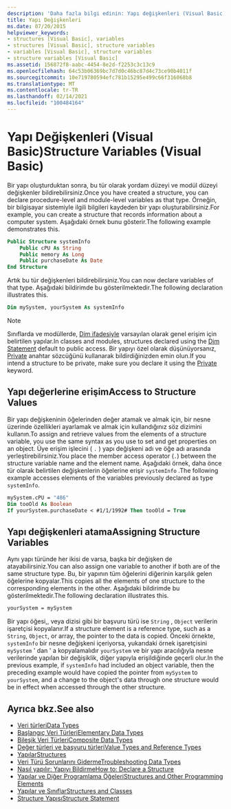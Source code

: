 ```yaml
---
description: 'Daha fazla bilgi edinin: Yapı değişkenleri (Visual Basic)'
title: Yapı Değişkenleri
ms.date: 07/20/2015
helpviewer_keywords:
- structures [Visual Basic], variables
- structures [Visual Basic], structure variables
- variables [Visual Basic], structure variables
- structure variables [Visual Basic]
ms.assetid: 156872f8-aabc-4454-8e2d-f2253c3c13c9
ms.openlocfilehash: 64c53b06369bc7d7d0c46bc87d4c73ce90b4011f
ms.sourcegitcommit: 10e719780594efc781b15295e499c66f316068b8
ms.translationtype: MT
ms.contentlocale: tr-TR
ms.lasthandoff: 02/14/2021
ms.locfileid: "100484164"
---
```

# <a name="structure-variables-visual-basic"></a><span data-ttu-id="19dba-103">Yapı Değişkenleri (Visual Basic)</span><span class="sxs-lookup"><span data-stu-id="19dba-103">Structure Variables (Visual Basic)</span></span>

<span data-ttu-id="19dba-104">Bir yapı oluşturduktan sonra, bu tür olarak yordam düzeyi ve modül düzeyi değişkenler bildirebilirsiniz.</span><span class="sxs-lookup"><span data-stu-id="19dba-104">Once you have created a structure, you can declare procedure-level and module-level variables as that type.</span></span> <span data-ttu-id="19dba-105">Örneğin, bir bilgisayar sistemiyle ilgili bilgileri kaydeden bir yapı oluşturabilirsiniz.</span><span class="sxs-lookup"><span data-stu-id="19dba-105">For example, you can create a structure that records information about a computer system.</span></span> <span data-ttu-id="19dba-106">Aşağıdaki örnek bunu gösterir.</span><span class="sxs-lookup"><span data-stu-id="19dba-106">The following example demonstrates this.</span></span>

```vb
Public Structure systemInfo
    Public cPU As String
    Public memory As Long
    Public purchaseDate As Date
End Structure
```

<span data-ttu-id="19dba-107">Artık bu tür değişkenleri bildirebilirsiniz.</span><span class="sxs-lookup"><span data-stu-id="19dba-107">You can now declare variables of that type.</span></span> <span data-ttu-id="19dba-108">Aşağıdaki bildirimde bu gösterilmektedir.</span><span class="sxs-lookup"><span data-stu-id="19dba-108">The following declaration illustrates this.</span></span>

```vb
Dim mySystem, yourSystem As systemInfo
```

> [!NOTE]
> <span data-ttu-id="19dba-109">Sınıflarda ve modüllerde, [Dim ifadesiyle](../../../language-reference/statements/dim-statement.md) varsayılan olarak genel erişim için belirtilen yapılar.</span><span class="sxs-lookup"><span data-stu-id="19dba-109">In classes and modules, structures declared using the [Dim Statement](../../../language-reference/statements/dim-statement.md) default to public access.</span></span> <span data-ttu-id="19dba-110">Bir yapıyı özel olarak düşünüyorsanız, [Private](../../../language-reference/modifiers/private.md) anahtar sözcüğünü kullanarak bildirdiğinizden emin olun.</span><span class="sxs-lookup"><span data-stu-id="19dba-110">If you intend a structure to be private, make sure you declare it using the [Private](../../../language-reference/modifiers/private.md) keyword.</span></span>

## <a name="access-to-structure-values"></a><span data-ttu-id="19dba-111">Yapı değerlerine erişim</span><span class="sxs-lookup"><span data-stu-id="19dba-111">Access to Structure Values</span></span>

<span data-ttu-id="19dba-112">Bir yapı değişkeninin öğelerinden değer atamak ve almak için, bir nesne üzerinde özellikleri ayarlamak ve almak için kullandığınız söz dizimini kullanın.</span><span class="sxs-lookup"><span data-stu-id="19dba-112">To assign and retrieve values from the elements of a structure variable, you use the same syntax as you use to set and get properties on an object.</span></span> <span data-ttu-id="19dba-113">Üye erişim işlecini ( `.` ) yapı değişkeni adı ve öğe adı arasında yerleştirebilirsiniz.</span><span class="sxs-lookup"><span data-stu-id="19dba-113">You place the member access operator (`.`) between the structure variable name and the element name.</span></span> <span data-ttu-id="19dba-114">Aşağıdaki örnek, daha önce tür olarak belirtilen değişkenlerin öğelerine erişir `systemInfo` .</span><span class="sxs-lookup"><span data-stu-id="19dba-114">The following example accesses elements of the variables previously declared as type `systemInfo`.</span></span>

```vb
mySystem.cPU = "486"
Dim tooOld As Boolean
If yourSystem.purchaseDate < #1/1/1992# Then tooOld = True
```

## <a name="assigning-structure-variables"></a><span data-ttu-id="19dba-115">Yapı değişkenleri atama</span><span class="sxs-lookup"><span data-stu-id="19dba-115">Assigning Structure Variables</span></span>

<span data-ttu-id="19dba-116">Aynı yapı türünde her ikisi de varsa, başka bir değişken de atayabilirsiniz.</span><span class="sxs-lookup"><span data-stu-id="19dba-116">You can also assign one variable to another if both are of the same structure type.</span></span> <span data-ttu-id="19dba-117">Bu, bir yapının tüm öğelerini diğerinin karşılık gelen öğelerine kopyalar.</span><span class="sxs-lookup"><span data-stu-id="19dba-117">This copies all the elements of one structure to the corresponding elements in the other.</span></span> <span data-ttu-id="19dba-118">Aşağıdaki bildirimde bu gösterilmektedir.</span><span class="sxs-lookup"><span data-stu-id="19dba-118">The following declaration illustrates this.</span></span>

```vb
yourSystem = mySystem
```

<span data-ttu-id="19dba-119">Bir yapı öğesi,, veya dizisi gibi bir başvuru türü ise `String` , `Object` verilerin işaretçisi kopyalanır.</span><span class="sxs-lookup"><span data-stu-id="19dba-119">If a structure element is a reference type, such as a `String`, `Object`, or array, the pointer to the data is copied.</span></span> <span data-ttu-id="19dba-120">Önceki örnekte, `systemInfo` bir nesne değişkeni içeriyorsa, yukarıdaki örnek işaretçisini `mySystem` ' dan ' a kopyalamalıdır `yourSystem` ve bir yapı aracılığıyla nesne verilerinde yapılan bir değişiklik, diğer yapıyla erişildiğinde geçerli olur.</span><span class="sxs-lookup"><span data-stu-id="19dba-120">In the previous example, if `systemInfo` had included an object variable, then the preceding example would have copied the pointer from `mySystem` to `yourSystem`, and a change to the object's data through one structure would be in effect when accessed through the other structure.</span></span>

## <a name="see-also"></a><span data-ttu-id="19dba-121">Ayrıca bkz.</span><span class="sxs-lookup"><span data-stu-id="19dba-121">See also</span></span>

- [<span data-ttu-id="19dba-122">Veri türleri</span><span class="sxs-lookup"><span data-stu-id="19dba-122">Data Types</span></span>](index.md)
- [<span data-ttu-id="19dba-123">Başlangıç Veri Türleri</span><span class="sxs-lookup"><span data-stu-id="19dba-123">Elementary Data Types</span></span>](elementary-data-types.md)
- [<span data-ttu-id="19dba-124">Bileşik Veri Türleri</span><span class="sxs-lookup"><span data-stu-id="19dba-124">Composite Data Types</span></span>](composite-data-types.md)
- [<span data-ttu-id="19dba-125">Değer türleri ve başvuru türleri</span><span class="sxs-lookup"><span data-stu-id="19dba-125">Value Types and Reference Types</span></span>](value-types-and-reference-types.md)
- [<span data-ttu-id="19dba-126">Yapılar</span><span class="sxs-lookup"><span data-stu-id="19dba-126">Structures</span></span>](structures.md)
- [<span data-ttu-id="19dba-127">Veri Türü Sorunlarını Giderme</span><span class="sxs-lookup"><span data-stu-id="19dba-127">Troubleshooting Data Types</span></span>](troubleshooting-data-types.md)
- [<span data-ttu-id="19dba-128">Nasıl yapılır: Yapıyı Bildirme</span><span class="sxs-lookup"><span data-stu-id="19dba-128">How to: Declare a Structure</span></span>](how-to-declare-a-structure.md)
- [<span data-ttu-id="19dba-129">Yapılar ve Diğer Programlama Öğeleri</span><span class="sxs-lookup"><span data-stu-id="19dba-129">Structures and Other Programming Elements</span></span>](structures-and-other-programming-elements.md)
- [<span data-ttu-id="19dba-130">Yapılar ve Sınıflar</span><span class="sxs-lookup"><span data-stu-id="19dba-130">Structures and Classes</span></span>](structures-and-classes.md)
- [<span data-ttu-id="19dba-131">Structure Yapısı</span><span class="sxs-lookup"><span data-stu-id="19dba-131">Structure Statement</span></span>](../../../language-reference/statements/structure-statement.md)
